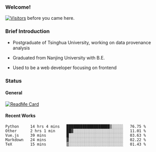 ### Welcome!

[![Visitors](https://visitor-badge.laobi.icu/badge?page_id=HermitSun.HermitSun)]() before you came here.

### Brief Introduction

- Postgraduate of Tsinghua University, working on data provenance analysis

- Graduated from Nanjing University with B.E.

- Used to be a web developer focusing on frontend

### Status

#### General

[![ReadMe Card](https://github-readme-stats.hermitsun.vercel.app/api?username=HermitSun&count_private=true&show_icons=true)]()

#### Recent Works

<!--START_SECTION:waka-->
```text
Python     14 hrs 4 mins   ███████████████████▒░░░░░   76.75 % 
Other      2 hrs 1 min     ██▓░░░░░░░░░░░░░░░░░░░░░░   11.01 % 
Vue.js     39 mins         █░░░░░░░░░░░░░░░░░░░░░░░░   03.63 % 
Markdown   24 mins         ▓░░░░░░░░░░░░░░░░░░░░░░░░   02.22 % 
TeX        15 mins         ▒░░░░░░░░░░░░░░░░░░░░░░░░   01.43 % 
```
<!--END_SECTION:waka-->
